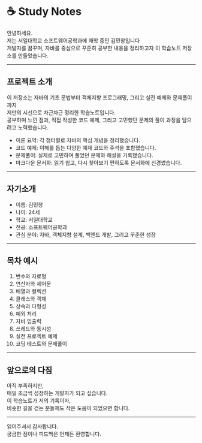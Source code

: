 # ☕ Study Notes

안녕하세요.  
저는 서일대학교 소프트웨어공학과에 재학 중인 김민창입니다  
개발자를 꿈꾸며, 자바를 중심으로 꾸준히 공부한 내용을 정리하고자 이 학습노트 저장소를 만들었습니다.

---

## 프로젝트 소개

이 저장소는 자바의 기초 문법부터 객체지향 프로그래밍, 그리고 실전 예제와 문제풀이까지  
저만의 시선으로 차근차근 정리한 학습노트입니다.  
공부하며 느낀 점과, 직접 작성한 코드 예제, 그리고 고민했던 문제의 풀이 과정을 담으려고 노력했습니다.

- 이론 요약: 각 챕터별로 자바의 핵심 개념을 정리했습니다.
- 코드 예제: 이해를 돕는 다양한 예제 코드와 주석을 포함했습니다.
- 문제풀이: 실제로 고민하며 풀었던 문제와 해설을 기록했습니다.
- 마크다운 문서화: 읽기 쉽고, 다시 찾아보기 편하도록 문서화에 신경썼습니다.

---

## 자기소개

- 이름: 김민창
- 나이: 24세
- 학교: 서일대학교
- 전공: 소프트웨어공학과
- 관심 분야: 자바, 객체지향 설계, 백엔드 개발, 그리고 꾸준한 성장

---

## 목차 예시

1. 변수와 자료형
2. 연산자와 제어문
3. 배열과 컬렉션
4. 클래스와 객체
5. 상속과 다형성
6. 예외 처리
7. 자바 입출력
8. 쓰레드와 동시성
9. 실전 프로젝트 예제
10. 코딩 테스트와 문제풀이

---

## 앞으로의 다짐

아직 부족하지만,  
매일 조금씩 성장하는 개발자가 되고 싶습니다.  
이 학습노트가 저의 기록이자,  
비슷한 길을 걷는 분들께도 작은 도움이 되었으면 합니다.

---

읽어주셔서 감사합니다.  
궁금한 점이나 피드백은 언제든 환영합니다.
